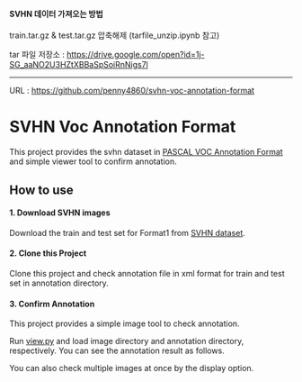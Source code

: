 #### SVHN 데이터 가져오는 방법
 
train.tar.gz & test.tar.gz 압축해제 (tarfile_unzip.ipynb 참고)

tar 파일 저장소 : https://drive.google.com/open?id=1j-SG_aaNO2U3HZtXBBaSpSoiRnNigs7l

---------------------------

URL : https://github.com/penny4860/svhn-voc-annotation-format

# SVHN Voc Annotation Format

This project provides the svhn dataset in [PASCAL VOC Annotation Format](http://host.robots.ox.ac.uk/pascal/VOC/voc2007/) and 
simple viewer tool to confirm annotation.

## How to use

#### 1. Download SVHN images

Download the train and test set for Format1 from [SVHN dataset](http://ufldl.stanford.edu/housenumbers/).

#### 2. Clone this Project

Clone this project and check annotation file in xml format for train and test set in annotation directory.

#### 3. Confirm Annotation

This project provides a simple image tool to check annotation.

Run [view.py](https://github.com/penny4860/svhn-voc-annotation-format/blob/master/view.py) and load image directory and annotation directory, respectively. You can see the annotation result as follows.

You can also check multiple images at once by the display option.

